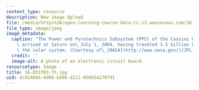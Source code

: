 ```yaml
---
content_type: resource
description: New image Upload
file: /media/https%3A/open-learning-course-data-rc.s3.amazonaws.com/16-851-satellite-engineering-fall-2003/dc6146944d86ba96d111956554276f91_16-851f03-th.jpg
file_type: image/jpeg
image_metadata:
  caption: "The Power and Pyrotechnics Subsystem (PPS) of the Cassini Orbiter, which\
    \ arrived at Saturn on\_July 1, 2004, having traveled 3.5 billion kilometers across\
    \ the solar system. (Courtesy of\_[NASA](http://www.nasa.gov/)/JPL-Caltech.)"
  credit: ''
  image-alt: A photo of an electronic circuit board.
resourcetype: Image
title: 16-851f03-th.jpg
uid: dc614694-4d86-ba96-d111-956554276f91
---
```

